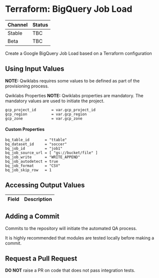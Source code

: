 # Terraform: BigQuery Job Load 

| Channel | Status |
|---------|--------|
| Stable  | TBC    | 
| Beta    | TBC    | 

Create a Google BigQuery Job Load based on a Terraform configuration

## Using Input Values 

__NOTE:__ Qwiklabs requires some values to be defined as part of the provisioning process. 

Qwiklabs Properties
__NOTE:__ Qwiklabs properties are mandatory. 
The mandatory values are used to initiate the project.

```
gcp_project_id       = var.gcp_project_id 
gcp_region           = var.gcp_region 
gcp_zone             = var.gcp_zone 
```

#### Custom Properties

```
bq_table_id       = "ttable"
bq_dataset_id     = "soccer"
bq_job_id         = "job1"
bq_job_source_url = [ "gs://bucket/file" ]
bq_job_write      = "WRITE_APPEND"
bq_job_autodetect = true
bq_job_format     = "CSV" 
bq_job_skip_row   = 1
```


## Accessing Output Values 

| Field | Description |
|-------|-------------|


## Adding a Commit 

Commits to the repository will initiate the automated QA process.

It is highly recommended that modules are tested locally before making a commit.

## Request a Pull Request

__DO NOT__ raise a PR on code that does not pass integration tests.
